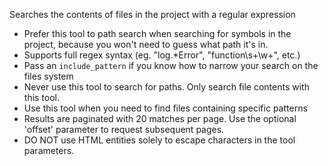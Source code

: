 Searches the contents of files in the project with a regular expression

- Prefer this tool to path search when searching for symbols in the project, because you won't need to guess what path it's in.
- Supports full regex syntax (eg. "log.\*Error", "function\\s+\\w+", etc.)
- Pass an `include_pattern` if you know how to narrow your search on the files system
- Never use this tool to search for paths. Only search file contents with this tool.
- Use this tool when you need to find files containing specific patterns
- Results are paginated with 20 matches per page. Use the optional 'offset' parameter to request subsequent pages.
- DO NOT use HTML entities solely to escape characters in the tool parameters.
